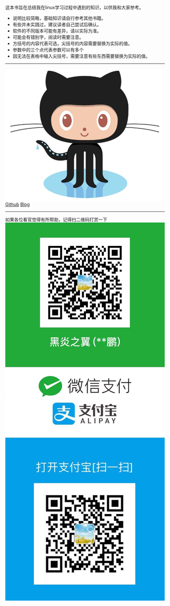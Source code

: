 这本书旨在总结我在linux学习过程中遇到的知识，以供我和大家参考。

* 说明比较简略，基础知识请自行参考其他书籍。
* 有些并未实践过，建议读者自己尝试后确认。
* 软件的不同版本可能有差异，请以实际为准。
* 可能会有错别字，阅读时需要注意。
* 方括号的内容代表可选，尖括号的内容需要替换为实际的值。
* 参数中的三个点代表参数可以有多个
* 因无法在表格中输入尖括号，需要注意有些东西需要替换为实际的值。

---
[![](/images/github图标.jpeg)][1]
[Github][1]
[Blog][2]

---
如果各位看官觉得有所帮助，记得扫二维码打赏一下
![微信支付](/images/微信收款.jpeg)
![支付宝支付](/images/支付宝收款.jpeg)


[1]: https://github.com/jipengzhu
[2]: https://jipengzhu.github.io/

